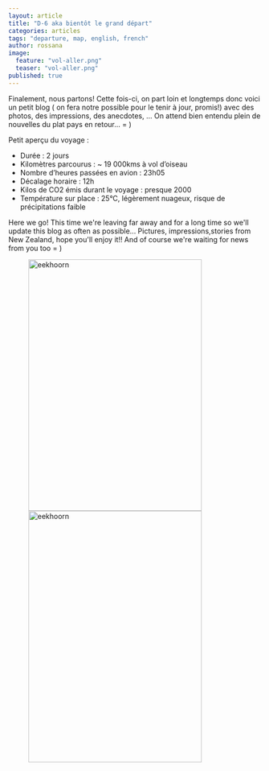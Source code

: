 ```yaml
---
layout: article
title: "D-6 aka bientôt le grand départ"
categories: articles
tags: "departure, map, english, french"
author: rossana
image: 
  feature: "vol-aller.png"
  teaser: "vol-aller.png"
published: true
---
```


Finalement, nous partons! Cette fois-ci, on part loin et longtemps donc voici un petit blog ( on fera notre possible pour le tenir à jour, promis!) avec des photos, des impressions, des anecdotes, ...
On attend bien entendu plein de nouvelles du plat pays en retour... = )

Petit aperçu du voyage :

* Durée : 2 jours
* Kilomètres parcourus : ~ 19 000kms à vol d’oiseau
* Nombre d’heures passées en avion : 23h05
* Décalage horaire : 12h
* Kilos de CO2 émis durant le voyage : presque 2000
* Température sur place : 25°C, légèrement nuageux, risque de précipitations faible

Here we go! This time we're leaving far away and for a long time so we'll update this blog as often as possible... 
Pictures, impressions,stories from New Zealand, hope you'll enjoy it!! And of course we're waiting for news from you too = )

<figure class="half">
<a href="https://www.flickr.com/photos/129683284@N02/15311881713" title="eekhoorn by Olivier Wouters, on Flickr"><img src="https://farm9.staticflickr.com/8622/15311881713_fc849c0fdb.jpg" width="345" height="500" alt="eekhoorn"></a>
<a href="https://www.flickr.com/photos/129683284@N02/15311881713" title="eekhoorn by Olivier Wouters, on Flickr"><img src="https://farm9.staticflickr.com/8622/15311881713_fc849c0fdb.jpg" width="345" height="500" alt="eekhoorn"></a>
</figure>
